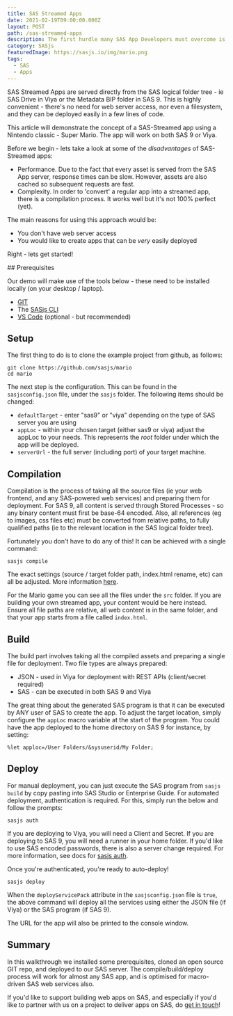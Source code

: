 ```yaml
---
title: SAS Streamed Apps
date: 2021-02-19T09:00:00.000Z
layout: POST
path: /sas-streamed-apps
description: The first hurdle many SAS App Developers must overcome is Web Server access.  What if you didn't need a web server?  Welcome to SAS Streamed Apps!
category: SASjs
featuredImage: https://sasjs.io/img/mario.png
tags:
  - SAS
  - Apps
---
```


SAS Streamed Apps are served directly from the SAS logical folder tree - ie SAS Drive in Viya or the Metadata BIP folder in SAS 9.  This is highly convenient - there's no need for web server access, nor even a filesystem, and they can be deployed easily in a few lines of code.

This article will demonstrate the concept of a SAS-Streamed app using a Nintendo classic - Super Mario.  The app will work on both SAS 9 or Viya.

Before we begin - lets take a look at some of the _disadvantages_ of SAS-Streamed apps:

* Performance.  Due to the fact that every asset is served from the SAS App server, response times can be slow.  However, assets are also cached so subsequent requests are fast.
* Complexity.  In order to 'convert' a regular app into a streamed app, there is a compilation process.  It works well but it's not 100% perfect (yet).

The main reasons for using this approach would be:

* You don't have web server access
* You would like to create apps that can be _very_ easily deployed

Right - lets get started!

## Prerequisites

Our demo will make use of the tools below - these need to be installed locally (on your desktop / laptop).

* [GIT](https://sasjs.io/windows/#git)
* The [SASjs CLI](https://cli.sasjs.io/installation)
* [VS Code](https://sasjs.io/windows/#vscode) (optional - but recommended)

## Setup

The first thing to do is to clone the example project from github, as follows:

```
git clone https://github.com/sasjs/mario
cd mario
```

The next step is the configuration.  This can be found in the `sasjsconfig.json` file, under the `sasjs` folder.  The following items should be changed:

* `defaultTarget` - enter "sas9" or "viya" depending on the type of SAS server you are using
* `appLoc` - within your chosen target (either sas9 or viya) adjust the appLoc to your needs.  This represents the _root_ folder under which the app will be deployed.
* `serverUrl` - the full server (including port) of your target machine.


## Compilation

Compilation is the process of taking all the source files (ie your web frontend, and any SAS-powered web services) and preparing them for deployment.  For SAS 9, all content is served through Stored Processes - so any binary content must first be base-64 encoded.  Also, all references (eg to images, css files etc) must be converted from relative paths, to fully qualified paths (ie to the relevant location in the SAS logical folder tree).

Fortunately you don't have to do any of this!  It can be achieved with a single command:

```
sasjs compile
```

The exact settings (source / target folder path, index.html rename, etc) can all be adjusted.  More information [here](https://sasjs.io/frontend-deployment/#streaming-app-configuration).

For the Mario game you can see all the files under the `src` folder.  If you are building your own streamed app, your content would be here instead.  Ensure all file paths are relative, all web content is in the same folder, and that your app starts from a file called `index.html`.

## Build

The build part involves taking all the compiled assets and preparing a single file for deployment.  Two file types are always prepared:

* JSON - used in Viya for deployment with REST APIs (client/secret required)
* SAS - can be executed in both SAS 9 and Viya

The great thing about the generated SAS program is that it can be executed by ANY user of SAS to create the app.  To adjust the target location, simply configure the `appLoc` macro variable at the start of the program.  You could have the app deployed to the home directory on SAS 9 for instance, by setting:

```sas
%let apploc=/User Folders/&sysuserid/My Folder;
```

## Deploy

For manual deployment, you can just execute the SAS program from `sasjs build` by copy pasting into SAS Studio or Enterprise Guide.  For automated deployment, authentication is required.  For this, simply run the below and follow the prompts:

```
sasjs auth
```

If you are deploying to Viya, you will need a Client and Secret.  If you are deploying to SAS 9, you will need a runner in your home folder.  If you'd like to use SAS encoded passwords, there is also a server change required.  For more information, see docs for [sasjs auth](https://cli.sasjs.io/auth).

Once you're authenticated, you're ready to auto-deploy!

```
sasjs deploy
```

When the `deployServicePack` attribute in the `sasjsconfig.json` file is `true`, the above command will deploy all the services using either the JSON file (if Viya) or the SAS program (if SAS 9).

The URL for the app will also be printed to the console window.


## Summary

In this walkthrough we installed some prerequisites, cloned an open source GIT repo, and deployed to our SAS server.  The compile/build/deploy process will work for almost any SAS app, and is optimised for macro-driven SAS web services also.

If you'd like to support building web apps on SAS, and especially if you'd like to partner with us on a project to deliver apps on SAS, do [get in touch](/contact)!


